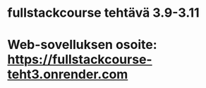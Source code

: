 # fullstackcourse tehtävä 3.9-3.11
# Web-sovelluksen osoite: https://fullstackcourse-teht3.onrender.com
